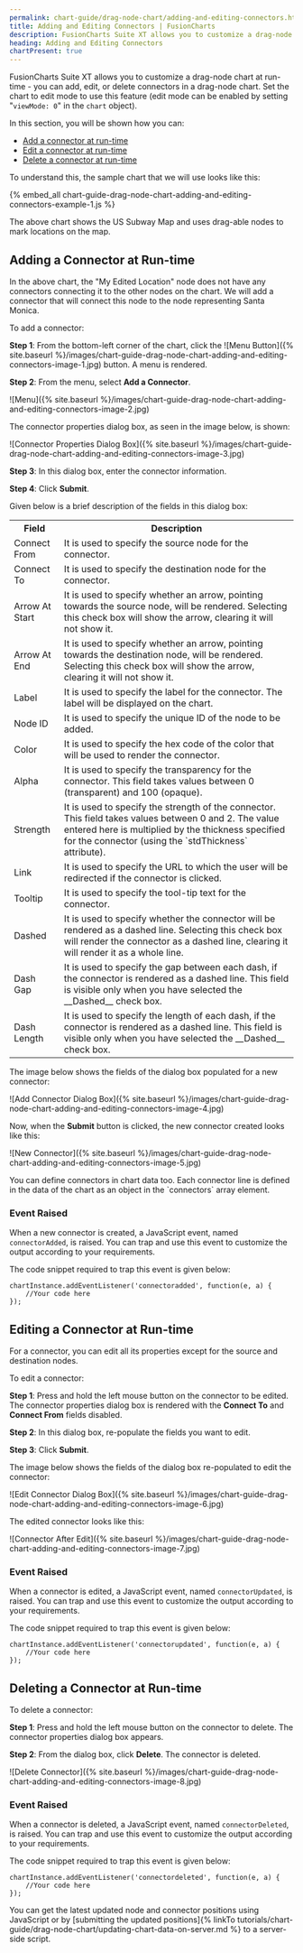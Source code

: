 ```yaml
---
permalink: chart-guide/drag-node-chart/adding-and-editing-connectors.html
title: Adding and Editing Connectors | FusionCharts
description: FusionCharts Suite XT allows you to customize a drag-node chart at run-time - you can add, edit, or delete connectors in a drag-node chart.
heading: Adding and Editing Connectors
chartPresent: true
---
```


FusionCharts Suite XT allows you to customize a drag-node chart at run-time - you can add, edit, or delete connectors in a drag-node chart. Set the chart to edit mode to use this feature (edit mode can be enabled by setting "`viewMode: 0`" in the `chart` object).

In this section, you will be shown how you can:

* <a href="{{ site.baseurl }}chart-guide/drag-node-chart/adding-and-editing-connectors.html#adding-a-connector-at-run-time">Add a connector at run-time</a>
* <a href="{{ site.baseurl }}chart-guide/drag-node-chart/adding-and-editing-connectors.html#editing-a-connector-at-run-time">Edit a connector at run-time</a>
* <a href="{{ site.baseurl }}chart-guide/drag-node-chart/adding-and-editing-connectors.html#deleting-a-connector-at-run-time">Delete a connector at run-time</a>

To understand this, the sample chart that we will use looks like this:

{% embed_all chart-guide-drag-node-chart-adding-and-editing-connectors-example-1.js %}

The above chart shows the US Subway Map and uses drag-able nodes to mark locations on the map.


## Adding a Connector at Run-time

In the above chart, the "My Edited Location" node does not have any connectors connecting it to the other nodes on the chart. We will add a connector that will connect this node to the node representing Santa Monica.

To add a connector:

__Step 1__: From the bottom-left corner of the chart, click the ![Menu Button]({% site.baseurl %}/images/chart-guide-drag-node-chart-adding-and-editing-connectors-image-1.jpg) button. A menu is rendered.

__Step 2__: From the menu, select __Add a Connector__.

![Menu]({% site.baseurl %}/images/chart-guide-drag-node-chart-adding-and-editing-connectors-image-2.jpg)

The connector properties dialog box, as seen in the image below,  is shown:

![Connector Properties Dialog Box]({% site.baseurl %}/images/chart-guide-drag-node-chart-adding-and-editing-connectors-image-3.jpg)

__Step 3__: In this dialog box, enter the connector information.

__Step 4__: Click __Submit__.

Given below is a brief description of the fields in this dialog box:

<table>
  <tr>
    <th>Field</th>
    <th>Description</th>
  </tr>
  <tr>
    <td>Connect From</td>
    <td>It is used to specify the source node for the connector.</td>
  </tr>
  <tr>
    <td>Connect To</td>
    <td>It is used to specify the destination node for the connector.</td>
  </tr>
  <tr>
    <td>Arrow At Start</td>
    <td>It is used to specify whether an arrow, pointing towards the source node, will be rendered. Selecting this check box will show the arrow, clearing it will not show it.</td>
  </tr>
  <tr>
    <td>Arrow At End</td>
    <td>It is used to specify whether an arrow, pointing towards the destination node, will be rendered. Selecting this check box will show the arrow, clearing it will not show it.</td>
  </tr>
  <tr>
    <td>Label</td>
    <td>It is used to specify the label for the connector. The label will be displayed on the chart.</td>
  </tr>
  <tr>
    <td>Node ID</td>
    <td>It is used to specify the unique ID of the node to be added.</td>
  </tr>
  <tr>
    <td>Color</td>
    <td>It is used to specify the hex code of the color that will be used to render the connector.</td>
  </tr>
  <tr>
    <td>Alpha</td>
    <td>It is used to specify the transparency for the connector. This field takes values between 0 (transparent) and 100 (opaque).</td>
  </tr>
  <tr>
    <td>Strength</td>
    <td>It is used to specify the strength of the connector. This field takes values between 0 and 2. The value entered here  is multiplied by the thickness specified for the connector (using the `stdThickness` attribute).</td>
  </tr>
  <tr>
    <td>Link</td>
    <td>It is used to specify the URL to which the user will be redirected if the connector is clicked.</td>
  </tr>
  <tr>
    <td>Tooltip</td>
    <td>It is used to specify the tool-tip text for the connector.</td>
  </tr>
  <tr>
    <td>Dashed</td>
    <td>It is used to specify whether the connector will be rendered as a dashed line. Selecting this check box will render the connector as a dashed line, clearing it will render it as a whole line.</td>
  </tr>
  <tr>
    <td>Dash Gap</td>
    <td>It is used to specify the gap between each dash, if the connector is rendered as a dashed line. This field is visible only when you have selected the __Dashed__ check box.
    </td>
  </tr>
  <tr>
    <td>Dash Length</td>
    <td>It is used to specify the length of each dash, if the connector is rendered as a dashed line. This field is visible only when you have selected the __Dashed__ check box.
    </td>
  </tr>
</table>


The image below shows the fields of the dialog box populated for a new connector:

![Add Connector Dialog Box]({% site.baseurl %}/images/chart-guide-drag-node-chart-adding-and-editing-connectors-image-4.jpg)

Now, when the __Submit__ button is clicked, the new connector created looks like this:

![New Connector]({% site.baseurl %}/images/chart-guide-drag-node-chart-adding-and-editing-connectors-image-5.jpg)

<p class="text-info">You can define connectors in chart data too. Each connector line is defined in the data of the chart as an object in the `connectors` array element. </p>

### Event Raised

When a new connector is created, a JavaScript event, named `connectorAdded`, is raised. You can trap and use this event to customize the output according to your requirements.

The code snippet required to trap this event is given below:

```
chartInstance.addEventListener('connectoradded', function(e, a) {
    //Your code here
});

```

## Editing a Connector at Run-time

For a connector, you can edit all its properties except for the source and destination nodes.

To edit a connector:

__Step 1__: Press and hold the left mouse button on the connector to be edited. The connector properties dialog box is rendered with the __Connect To__ and __Connect From__ fields disabled.

__Step 2__: In this dialog box, re-populate the fields you want to edit.

__Step 3__: Click __Submit__.

The image below shows the fields of the dialog box re-populated to edit the connector:

![Edit Connector Dialog Box]({% site.baseurl %}/images/chart-guide-drag-node-chart-adding-and-editing-connectors-image-6.jpg)

The edited connector looks like this:

![Connector After Edit]({% site.baseurl %}/images/chart-guide-drag-node-chart-adding-and-editing-connectors-image-7.jpg)

### Event Raised

When a connector is edited, a JavaScript event, named `connectorUpdated`, is raised. You can trap and use this event to customize the output according to your requirements.

The code snippet required to trap this event is given below:

```
chartInstance.addEventListener('connectorupdated', function(e, a) {
    //Your code here
});

```

## Deleting a Connector at Run-time

To delete a connector:

__Step 1__: Press and hold the left mouse button on the connector to delete. The connector properties dialog box appears.

__Step 2__: From the dialog box, click __Delete__. The connector is deleted.

![Delete Connector]({% site.baseurl %}/images/chart-guide-drag-node-chart-adding-and-editing-connectors-image-8.jpg)

### Event Raised

When a connector is deleted, a JavaScript event, named `connectorDeleted`, is raised. You can trap and use this event to customize the output according to your requirements.

The code snippet required to trap this event is given below:

```
chartInstance.addEventListener('connectordeleted', function(e, a) {
    //Your code here
});

```

<p class="text-info">You can get the latest updated node and connector positions using JavaScript or by [submitting the updated positions]{% linkTo tutorials/chart-guide/drag-node-chart/updating-chart-data-on-server.md %} to a server-side script.</p>